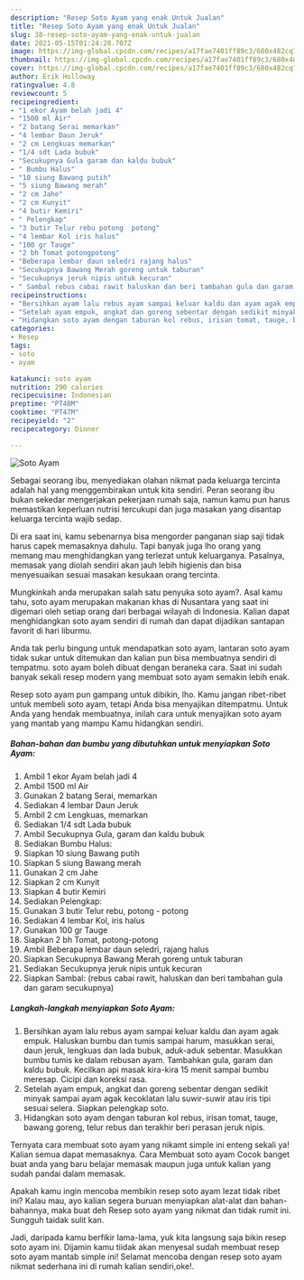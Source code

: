 ```yaml
---
description: "Resep Soto Ayam yang enak Untuk Jualan"
title: "Resep Soto Ayam yang enak Untuk Jualan"
slug: 38-resep-soto-ayam-yang-enak-untuk-jualan
date: 2021-05-15T01:24:28.707Z
image: https://img-global.cpcdn.com/recipes/a17fae7401ff89c3/680x482cq70/soto-ayam-foto-resep-utama.jpg
thumbnail: https://img-global.cpcdn.com/recipes/a17fae7401ff89c3/680x482cq70/soto-ayam-foto-resep-utama.jpg
cover: https://img-global.cpcdn.com/recipes/a17fae7401ff89c3/680x482cq70/soto-ayam-foto-resep-utama.jpg
author: Erik Holloway
ratingvalue: 4.8
reviewcount: 5
recipeingredient:
- "1 ekor Ayam belah jadi 4"
- "1500 ml Air"
- "2 batang Serai memarkan"
- "4 lembar Daun Jeruk"
- "2 cm Lengkuas memarkan"
- "1/4 sdt Lada bubuk"
- "Secukupnya Gula garam dan kaldu bubuk"
- " Bumbu Halus"
- "10 siung Bawang putih"
- "5 siung Bawang merah"
- "2 cm Jahe"
- "2 cm Kunyit"
- "4 butir Kemiri"
- " Pelengkap"
- "3 butir Telur rebu potong  potong"
- "4 lembar Kol iris halus"
- "100 gr Tauge"
- "2 bh Tomat potongpotong"
- "Beberapa lembar daun seledri rajang halus"
- "Secukupnya Bawang Merah goreng untuk taburan"
- "Secukupnya jeruk nipis untuk kecuran"
- " Sambal rebus cabai rawit haluskan dan beri tambahan gula dan garam secukupnya"
recipeinstructions:
- "Bersihkan ayam lalu rebus ayam sampai keluar kaldu dan ayam agak empuk. Haluskan bumbu dan tumis sampai harum, masukkan serai, daun jeruk, lengkuas dan lada bubuk, aduk-aduk sebentar. Masukkan bumbu tumis ke dalam rebusan ayam. Tambahkan gula, garam dan kaldu bubuk. Kecilkan api masak kira-kira 15 menit sampai bumbu meresap. Cicipi dan koreksi rasa."
- "Setelah ayam empuk, angkat dan goreng sebentar dengan sedikit minyak sampai ayam agak kecoklatan lalu suwir-suwir atau iris tipi sesuai selera. Siapkan pelengkap soto."
- "Hidangkan soto ayam dengan taburan kol rebus, irisan tomat, tauge, bawang goreng, telur rebus dan terakhir beri perasan jeruk nipis."
categories:
- Resep
tags:
- soto
- ayam

katakunci: soto ayam 
nutrition: 290 calories
recipecuisine: Indonesian
preptime: "PT40M"
cooktime: "PT47M"
recipeyield: "2"
recipecategory: Dinner

---
```



![Soto Ayam](https://img-global.cpcdn.com/recipes/a17fae7401ff89c3/680x482cq70/soto-ayam-foto-resep-utama.jpg)

Sebagai seorang ibu, menyediakan olahan nikmat pada keluarga tercinta adalah hal yang menggembirakan untuk kita sendiri. Peran seorang ibu bukan sekedar mengerjakan pekerjaan rumah saja, namun kamu pun harus memastikan keperluan nutrisi tercukupi dan juga masakan yang disantap keluarga tercinta wajib sedap.

Di era  saat ini, kamu sebenarnya bisa mengorder panganan siap saji tidak harus capek memasaknya dahulu. Tapi banyak juga lho orang yang memang mau menghidangkan yang terlezat untuk keluarganya. Pasalnya, memasak yang diolah sendiri akan jauh lebih higienis dan bisa menyesuaikan sesuai masakan kesukaan orang tercinta. 



Mungkinkah anda merupakan salah satu penyuka soto ayam?. Asal kamu tahu, soto ayam merupakan makanan khas di Nusantara yang saat ini digemari oleh setiap orang dari berbagai wilayah di Indonesia. Kalian dapat menghidangkan soto ayam sendiri di rumah dan dapat dijadikan santapan favorit di hari liburmu.

Anda tak perlu bingung untuk mendapatkan soto ayam, lantaran soto ayam tidak sukar untuk ditemukan dan kalian pun bisa membuatnya sendiri di tempatmu. soto ayam boleh dibuat dengan beraneka cara. Saat ini sudah banyak sekali resep modern yang membuat soto ayam semakin lebih enak.

Resep soto ayam pun gampang untuk dibikin, lho. Kamu jangan ribet-ribet untuk membeli soto ayam, tetapi Anda bisa menyajikan ditempatmu. Untuk Anda yang hendak membuatnya, inilah cara untuk menyajikan soto ayam yang mantab yang mampu Kamu hidangkan sendiri.

<!--inarticleads1-->

##### Bahan-bahan dan bumbu yang dibutuhkan untuk menyiapkan Soto Ayam:

1. Ambil 1 ekor Ayam belah jadi 4
1. Ambil 1500 ml Air
1. Gunakan 2 batang Serai, memarkan
1. Sediakan 4 lembar Daun Jeruk
1. Ambil 2 cm Lengkuas, memarkan
1. Sediakan 1/4 sdt Lada bubuk
1. Ambil Secukupnya Gula, garam dan kaldu bubuk
1. Sediakan  Bumbu Halus:
1. Siapkan 10 siung Bawang putih
1. Siapkan 5 siung Bawang merah
1. Gunakan 2 cm Jahe
1. Siapkan 2 cm Kunyit
1. Siapkan 4 butir Kemiri
1. Sediakan  Pelengkap:
1. Gunakan 3 butir Telur rebu, potong - potong
1. Sediakan 4 lembar Kol, iris halus
1. Gunakan 100 gr Tauge
1. Siapkan 2 bh Tomat, potong-potong
1. Ambil Beberapa lembar daun seledri, rajang halus
1. Siapkan Secukupnya Bawang Merah goreng untuk taburan
1. Sediakan Secukupnya jeruk nipis untuk kecuran
1. Siapkan  Sambal: (rebus cabai rawit, haluskan dan beri tambahan gula dan garam secukupnya)




<!--inarticleads2-->

##### Langkah-langkah menyiapkan Soto Ayam:

1. Bersihkan ayam lalu rebus ayam sampai keluar kaldu dan ayam agak empuk. Haluskan bumbu dan tumis sampai harum, masukkan serai, daun jeruk, lengkuas dan lada bubuk, aduk-aduk sebentar. Masukkan bumbu tumis ke dalam rebusan ayam. Tambahkan gula, garam dan kaldu bubuk. Kecilkan api masak kira-kira 15 menit sampai bumbu meresap. Cicipi dan koreksi rasa.
1. Setelah ayam empuk, angkat dan goreng sebentar dengan sedikit minyak sampai ayam agak kecoklatan lalu suwir-suwir atau iris tipi sesuai selera. Siapkan pelengkap soto.
1. Hidangkan soto ayam dengan taburan kol rebus, irisan tomat, tauge, bawang goreng, telur rebus dan terakhir beri perasan jeruk nipis.




Ternyata cara membuat soto ayam yang nikamt simple ini enteng sekali ya! Kalian semua dapat memasaknya. Cara Membuat soto ayam Cocok banget buat anda yang baru belajar memasak maupun juga untuk kalian yang sudah pandai dalam memasak.

Apakah kamu ingin mencoba membikin resep soto ayam lezat tidak ribet ini? Kalau mau, ayo kalian segera buruan menyiapkan alat-alat dan bahan-bahannya, maka buat deh Resep soto ayam yang nikmat dan tidak rumit ini. Sungguh taidak sulit kan. 

Jadi, daripada kamu berfikir lama-lama, yuk kita langsung saja bikin resep soto ayam ini. Dijamin kamu tiidak akan menyesal sudah membuat resep soto ayam mantab simple ini! Selamat mencoba dengan resep soto ayam nikmat sederhana ini di rumah kalian sendiri,oke!.

